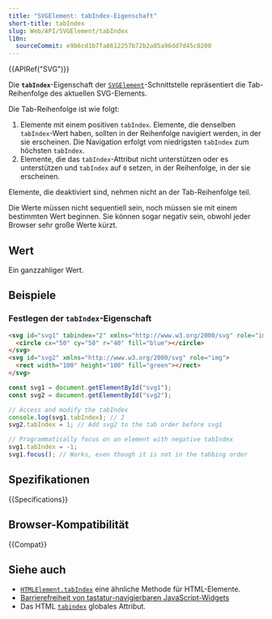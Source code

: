 ```yaml
---
title: "SVGElement: tabIndex-Eigenschaft"
short-title: tabIndex
slug: Web/API/SVGElement/tabIndex
l10n:
  sourceCommit: e9b6cd1b7fa8612257b72b2a85a96dd7d45c0200
---
```


{{APIRef("SVG")}}

Die **`tabIndex`**-Eigenschaft der [`SVGElement`](/de/docs/Web/API/SVGElement)-Schnittstelle repräsentiert die Tab-Reihenfolge des aktuellen SVG-Elements.

Die Tab-Reihenfolge ist wie folgt:

1. Elemente mit einem positiven `tabIndex`. Elemente, die denselben
   `tabIndex`-Wert haben, sollten in der Reihenfolge navigiert werden, in der sie erscheinen. Die Navigation erfolgt vom niedrigsten `tabIndex` zum höchsten `tabIndex`.
2. Elemente, die das `tabIndex`-Attribut nicht unterstützen oder es unterstützen und
   `tabIndex` auf `0` setzen, in der Reihenfolge, in der sie erscheinen.

Elemente, die deaktiviert sind, nehmen nicht an der Tab-Reihenfolge teil.

Die Werte müssen nicht sequentiell sein, noch müssen sie mit einem bestimmten Wert beginnen. Sie
können sogar negativ sein, obwohl jeder Browser sehr große Werte kürzt.

## Wert

Ein ganzzahliger Wert.

## Beispiele

### Festlegen der `tabIndex`-Eigenschaft

```html
<svg id="svg1" tabindex="2" xmlns="http://www.w3.org/2000/svg" role="img">
  <circle cx="50" cy="50" r="40" fill="blue"></circle>
</svg>
<svg id="svg2" xmlns="http://www.w3.org/2000/svg" role="img">
  <rect width="100" height="100" fill="green"></rect>
</svg>
```

```js
const svg1 = document.getElementById("svg1");
const svg2 = document.getElementById("svg2");

// Access and modify the tabIndex
console.log(svg1.tabIndex); // 2
svg2.tabIndex = 1; // Add svg2 to the tab order before svg1

// Programmatically focus on an element with negative tabIndex
svg1.tabIndex = -1;
svg1.focus(); // Works, even though it is not in the tabbing order
```

## Spezifikationen

{{Specifications}}

## Browser-Kompatibilität

{{Compat}}

## Siehe auch

- [`HTMLElement.tabIndex`](/de/docs/Web/API/HTMLElement/tabIndex) eine ähnliche Methode für HTML-Elemente.
- [Barrierefreiheit von tastatur-navigierbaren JavaScript-Widgets](/de/docs/Web/Accessibility/Guides/Keyboard-navigable_JavaScript_widgets)
- Das HTML
  [`tabindex`](/de/docs/Web/HTML/Reference/Global_attributes/tabindex)
  globales Attribut.
